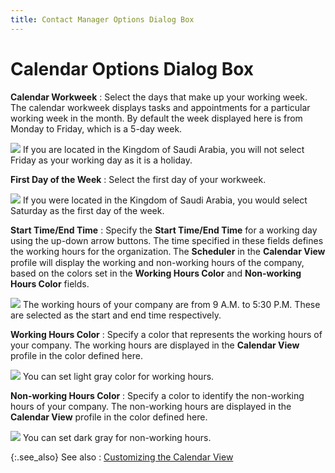 ```yaml
---
title: Contact Manager Options Dialog Box
---
```


# Calendar Options Dialog Box


**Calendar Workweek**
: Select the days that make up your working week.  The calendar workweek displays tasks and appointments for a particular  working week in the month. By default the week displayed here is from  Monday to Friday, which is a 5-day week.


![]({{site.cm_baseurl}}/img/example.gif) If  you are located in the Kingdom of Saudi Arabia, you will not select Friday  as your working day as it is a holiday.


**First Day of the Week**
: Select the first day of your workweek.


![]({{site.cm_baseurl}}/img/example.gif) If  you were located in the Kingdom of Saudi Arabia, you would select Saturday  as the first day of the week.


**Start Time/End Time**
: Specify the **Start 
 Time/End Time** for a working day using the up-down arrow buttons.  The time specified in these fields defines the working hours for the organization.<font style="font-family: Verdana;" face="verdana"> </font>The **Scheduler**  in the **Calendar View** profile will  display the working and non-working hours of the company, based on the  colors set in the **Working Hours Color**  and **Non-working Hours Color** fields.


![]({{site.cm_baseurl}}/img/example.gif) The  working hours of your company are from 9 A.M. to 5:30 P.M. These are selected  as the start and end time respectively.


**Working Hours Color**
: Specify a color that represents the working hours  of your company. The working hours are displayed in the **Calendar 
 View** profile in the color defined here.


![]({{site.cm_baseurl}}/img/example.gif) You can set light gray  color for working hours.


**Non-working Hours Color**
: Specify a color to identify the non-working hours  of your company. The non-working hours are displayed in the **Calendar 
 View** profile in the color defined here.


![]({{site.cm_baseurl}}/img/example.gif) You can set dark gray  for non-working hours.
  

{:.see_also}
See also
: [Customizing  the Calendar View]({{site.cm_baseurl}}/customize-contact-manager/customizing_the_contact_manager.html)
